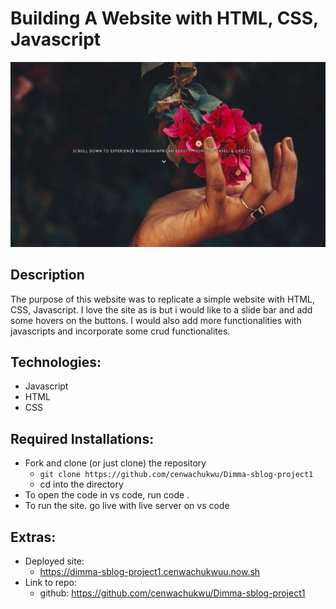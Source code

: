 # Building A Website with HTML, CSS, Javascript

![website pic](readme.png)

## Description

The purpose of this website was to replicate a simple website with HTML, CSS, Javascript. I love the site as is but i would like to a slide bar and add some hovers on the buttons. I would also add more functionalities with javascripts and incorporate some crud functionalites.

## Technologies:
* Javascript
* HTML
* CSS

## Required Installations:
* Fork and clone (or just clone) the repository
    * `git clone https://github.com/cenwachukwu/Dimma-sblog-project1`
    * cd into the directory
* To open the code in vs code, run code .
* To run the site. go live with live server on vs code

## Extras:
* Deployed site:
    * https://dimma-sblog-project1.cenwachukwuu.now.sh
* Link to repo:
    * github: https://github.com/cenwachukwu/Dimma-sblog-project1